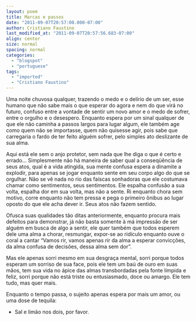 ```yaml
---
layout: poem
title: Marcas e passos
date: "2011-09-07T20:57:00.000-07:00"
author: Cristiano Faustino
last_modified_at: "2011-09-07T20:57:56.683-07:00"
align: center
size: normal
spacing: normal
categories:
  - "blogspot"
  - "portuguese"
tags:
  - "imported"
  - "Cristiano Faustino"
---
```


Uma noite chuvosa qualquer, trazendo o medo e o delírio de um ser, esse humano que não sabe mais o que esperar do agora e nem do que virá no futuro, confuso entre a vontade de sentir um novo amor e o medo de sofrer, entre o orgulho e o desespero. Enquanto espera por um sinal qualquer de que ele não caminha a passos largos para lugar algum, ele também age como quem não se importasse, quem não quisesse agir, pois sabe que carregaria o fardo de ter feito alguém sofrer, pelo simples ato deslizante de sua alma.

Aqui está ele sem o anjo protetor, sem nada que lhe diga o que é certo e errado... Simplesmente não há maneira de saber qual a conseqüência de seus atos, qual é a vida atingida, sua mente confusa espera a dinamite a explodir, para apenas se jogar enquanto sente em seu corpo algo do que se orgulhar. Não se vê nada no rio das faíscas sonhadoras que ele costumava chamar como sentimentos, seus sentimentos. Ele espalha confusão a sua volta, espalha dor em sua volta, mas não a sente. Ri enquanto chora sem motivo, corre enquanto não tem pressa e pega o primeiro ônibus ao lugar oposto do que ele acha dever ir. Seus atos não fazem sentido.

Ofusca suas qualidades tão ditas anteriormente, enquanto procura mais defeitos para demonstrar, já não basta somente à má impressão de ser alguém em busca de algo a sentir, ele quer também que todos esperem dele uma alma a chorar, resmungar, expor-se ao ridículo enquanto ouve o coral a cantar “Vamos rir, vamos apenas rir da alma a esperar convicções, da alma confusa de decisões, dessa alma sem dor”.

Mas ele apenas sorri mesmo em sua desgraça mental, sorri porque todos esperam um sorriso de sua face, pois ele tem um baú de ouro em suas mãos, tem sua vida no ápice das almas transbordadas pela fonte límpida e feliz, sorri porque não está triste ou entusiasmado, doce ou amargo. Ele tem tudo, mas quer mais.

Enquanto o tempo passa, o sujeito apenas espera por mais um amor, ou uma dose de tequila:

- Sal e limão nos dois, por favor.